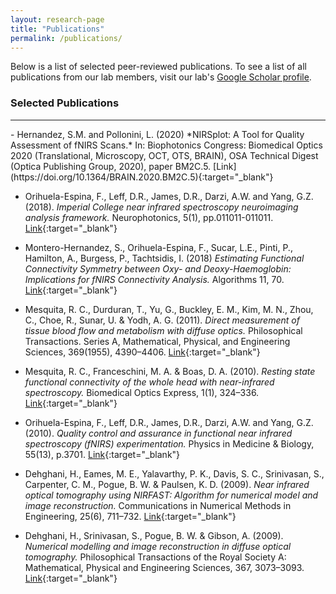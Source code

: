 ```yaml
---
layout: research-page
title: "Publications"
permalink: /publications/
---
```


Below is a list of selected peer-reviewed publications. To see a list of all publications from our lab members, visit our lab's <a href="https://scholar.google.com/citations?user=pgTxaCIAAAAJ&hl=en&authuser=3" target="_blank">Google Scholar profile</a>.


### Selected Publications
<hr>
-  Hernandez, S.M. and Pollonini, L. (2020) *NIRSplot: A Tool for Quality Assessment of fNIRS Scans.* In: Biophotonics Congress: Biomedical Optics 2020 (Translational, Microscopy, OCT, OTS, BRAIN), OSA Technical Digest (Optica Publishing Group, 2020), paper BM2C.5. [Link](https://doi.org/10.1364/BRAIN.2020.BM2C.5){:target="_blank"}

- Orihuela-Espina, F., Leff, D.R., James, D.R., Darzi, A.W. and Yang, G.Z. (2018). *Imperial College near infrared spectroscopy neuroimaging analysis framework.* Neurophotonics, 5(1), pp.011011-011011. [Link](https://doi.org/10.1117/1.NPh.5.1.011011){:target="_blank"}

- Montero-Hernandez, S., Orihuela-Espina, F., Sucar, L.E., Pinti, P., Hamilton, A., Burgess, P., Tachtsidis, I. (2018) *Estimating Functional Connectivity Symmetry between Oxy- and Deoxy-Haemoglobin: Implications for fNIRS Connectivity Analysis.* Algorithms 11, 70. [Link](https://doi.org/10.3390/a11050070){:target="_blank"}

- Mesquita, R. C., Durduran, T., Yu, G., Buckley, E. M., Kim, M. N., Zhou, C., Choe, R., Sunar, U. & Yodh, A. G. (2011). *Direct measurement of tissue blood flow and metabolism with diffuse optics.* Philosophical Transactions. Series A, Mathematical, Physical, and Engineering Sciences, 369(1955), 4390–4406. [Link](https://doi.org/10.1098/rsta.2011.0232){:target="_blank"}

- Mesquita, R. C., Franceschini, M. A. & Boas, D. A. (2010). *Resting state functional connectivity of the whole head with near-infrared spectroscopy.* Biomedical Optics Express, 1(1), 324–336. [Link](https://doi.org/10.1364/boe.1.000324){:target="_blank"}

- Orihuela-Espina, F., Leff, D.R., James, D.R., Darzi, A.W. and Yang, G.Z. (2010). *Quality control and assurance in functional near infrared spectroscopy (fNIRS) experimentation.* Physics in Medicine & Biology, 55(13), p.3701. [Link](https://iopscience.iop.org/article/10.1088/0031-9155/55/13/009/meta){:target="_blank"}

- Dehghani, H., Eames, M. E., Yalavarthy, P. K., Davis, S. C., Srinivasan, S., Carpenter, C. M., Pogue, B. W. & Paulsen, K. D. (2009). *Near infrared optical tomography using NIRFAST: Algorithm for numerical model and image reconstruction.* Communications in Numerical Methods in Engineering, 25(6), 711–732. [Link](https://doi.org/10.1002/cnm.1162){:target="_blank"}

- Dehghani, H., Srinivasan, S., Pogue, B. W. & Gibson, A. (2009). *Numerical modelling and image reconstruction in diffuse optical tomography.* Philosophical Transactions of the Royal Society A: Mathematical, Physical and Engineering Sciences, 367, 3073–3093. [Link](https://doi.org/10.1098/rsta.2009.0090){:target="_blank"}

 
<style>
.publications-list {
  list-style-type: none;
  padding: 0;
}

.publications-list li {
  margin-bottom: 12px;
}

.publications-list a {
  text-decoration: none;
  color: #007acc;
}

.publications-list a:hover {
  text-decoration: underline;
}
</style>
